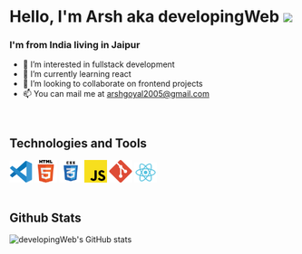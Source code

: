 # Hello, I'm Arsh aka developingWeb <img src="https://raw.githubusercontent.com/MartinHeinz/MartinHeinz/master/wave.gif" width="30px">

### I'm from India living in Jaipur

- 👀 I’m interested in fullstack development
- 🌱 I’m currently learning react
- 💞️ I’m looking to collaborate on frontend projects
- 📫 You can mail me at arshgoyal2005@gmail.com

<br>

## Technologies and Tools
<div>
  <img alt="Visual Studio Code" width="40px" src="./Images/vs-code.png" />
  <img alt="Html5" width="40px" src="./Images/html.png" />
  <img alt="Css3" width="40px" src="./Images/css3.png" />
  <img alt="JavaScript" width="40px" src="./Images/javascript.png" />
  <img alt="Git" width="40px" src="./Images/git.png" />
  <img alt="React.js" width="40px" src="./Images/react.png" />
</div>

<br>

## Github Stats

![developingWeb's GitHub stats](https://github-readme-stats.vercel.app/api?username=developingWeb&show_icons=true)


